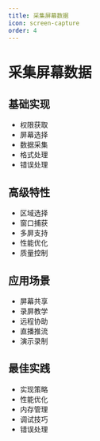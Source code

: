 ```yaml
---
title: 采集屏幕数据
icon: screen-capture
order: 4
---
```


# 采集屏幕数据

## 基础实现
- 权限获取
- 屏幕选择
- 数据采集
- 格式处理
- 错误处理

## 高级特性
- 区域选择
- 窗口捕获
- 多屏支持
- 性能优化
- 质量控制

## 应用场景
- 屏幕共享
- 录屏教学
- 远程协助
- 直播推流
- 演示录制

## 最佳实践
- 实现策略
- 性能优化
- 内存管理
- 调试技巧
- 错误处理

